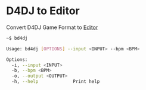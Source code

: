 # D4DJ to Editor

Convert D4DJ Game Format to [Editor](https://d4dj.gangjun.dev/d4dj/editor)

```bash
~$ bd4dj

Usage: bd4dj [OPTIONS] --input <INPUT> --bpm <BPM>

Options:
  -i, --input <INPUT>    
  -b, --bpm <BPM>        
  -o, --output <OUTPUT>  
  -h, --help             Print help
```
